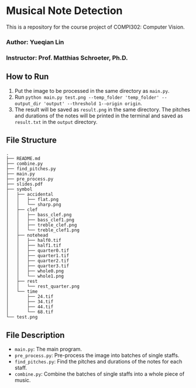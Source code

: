 # Musical Note Detection
This is a repository for the course project of COMPI302: Computer Vision.
### Author: Yueqian Lin
### Instructor: Prof. Matthias Schroeter, Ph.D.


## How to Run
1. Put the image to be processed in the same directory as `main.py`.
2. Run `python main.py test.png --temp_folder 'temp_folder' --output_dir 'output' --threshold 1--origin origin`.
3. The result will be saved as `result.png` in the same directory. The pitches and durations of the notes will be printed in the terminal and saved as `result.txt` in the `output` directory.

## File Structure
```
.
├── README.md
├── combine.py
├── find_pitches.py
├── main.py
├── pre_process.py
├── slides.pdf
├── symbol
│   ├── accidental
│   │   ├── flat.png
│   │   └── sharp.png
│   ├── clef
│   │   ├── bass_clef.png
│   │   ├── bass_clef1.png
│   │   ├── treble_clef.png
│   │   └── treble_clef1.png
│   ├── notehead
│   │   ├── half0.tif
│   │   ├── half1.tif
│   │   ├── quarter0.tif
│   │   ├── quarter1.tif
│   │   ├── quarter2.tif
│   │   ├── quarter3.tif
│   │   ├── whole0.png
│   │   └── whole1.png
│   ├── rest
│   │   └── rest_quarter.png
│   └── time
│       ├── 24.tif
│       ├── 34.tif
│       ├── 44.tif
│       └── 68.tif
└── test.png
```

## File Description
- `main.py`: The main program.
- `pre_process.py`: Pre-process the image into batches of single staffs.
- `find_pitches.py`: Find the pitches and durations of the notes for each staff.
- `combine.py`: Combine the batches of single staffs into a whole piece of music.

